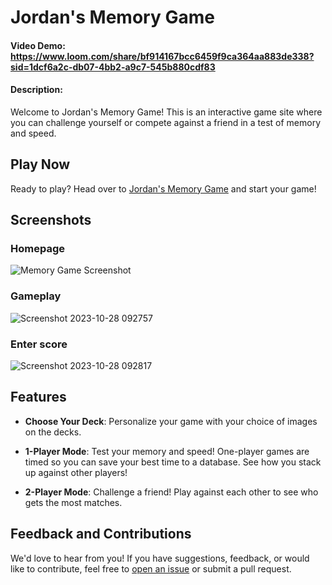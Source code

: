 # Jordan's Memory Game
#### Video Demo:  <url>https://www.loom.com/share/bf914167bcc6459f9ca364aa883de338?sid=1dcf6a2c-db07-4bb2-a9c7-545b880cdf83
#### Description:

Welcome to Jordan's Memory Game! This is an interactive game site where you can challenge yourself or compete against a friend in a test of memory and speed.

## Play Now

Ready to play? Head over to [Jordan's Memory Game](https://jordans-memory-game.onrender.com) and start your game!

## Screenshots

### Homepage
![Memory Game Screenshot](https://github.com/jduffey1990/memory-game/assets/122471477/b9466d49-1183-4f58-8c8e-b8337d27fbc3)
### Gameplay
![Screenshot 2023-10-28 092757](https://github.com/jduffey1990/memory-game/assets/122471477/94bd9a09-1b94-4fa6-b354-6f3a19492396)
### Enter score
![Screenshot 2023-10-28 092817](https://github.com/jduffey1990/memory-game/assets/122471477/62d555d4-9a30-4efa-9f39-5b1470cee37f)



## Features

- **Choose Your Deck**: Personalize your game with your choice of images on the decks.
  
- **1-Player Mode**: Test your memory and speed! One-player games are timed so you can save your best time to a database. See how you stack up against other players!
  
- **2-Player Mode**: Challenge a friend! Play against each other to see who gets the most matches.

## Feedback and Contributions

We'd love to hear from you! If you have suggestions, feedback, or would like to contribute, feel free to [open an issue](https://github.com/jduffey1990/memory-game/issues) or submit a pull request.
